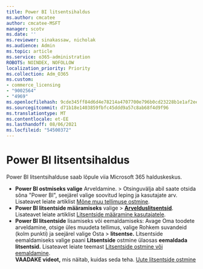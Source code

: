 ```yaml
---
title: Power BI litsentsihaldus
ms.author: cmcatee
author: cmcatee-MSFT
manager: scotv
ms.date: ''
ms.reviewer: sinakassaw, nicholak
ms.audience: Admin
ms.topic: article
ms.service: o365-administration
ROBOTS: NOINDEX, NOFOLLOW
localization_priority: Priority
ms.collection: Adm_O365
ms.custom:
- commerce_licensing
- "9002564"
- "4969"
ms.openlocfilehash: 9cde345ff84d6d4e78214a4707700e796b0cd23228b1e1af2ee315ffd88b4fc6
ms.sourcegitcommit: d71b18e1403859fbfc45ddd9a57c8ab68f4d9f96
ms.translationtype: MT
ms.contentlocale: et-EE
ms.lasthandoff: 08/06/2021
ms.locfileid: "54500372"
---
```

# <a name="power-bi-license-management"></a>Power BI litsentsihaldus

Power BI litsentsihalduse saab lõpule viia Microsoft 365 halduskeskus.

- **Power BI ostmiseks valige** Arveldamine.  \> **[](https://go.microsoft.com/fwlink/p/?linkid=868433)** Otsinguvälja abil saate otsida sõna "Power BI", seejärel valige soovitud leping ja kasutajate arv. Lisateavet leiate artiklist [Mõne muu tellimuse ostmine](/microsoft-365/commerce/try-or-buy-microsoft-365#buy-a-different-subscription).
- **Power BI litsentside määramiseks** valige   >  **[Arvelduslitsentsid](https://go.microsoft.com/fwlink/p/?linkid=842264)**. Lisateavet leiate artiklist [Litsentside määramine kasutajatele](/microsoft-365/admin/manage/assign-licenses-to-users).
- **Power BI litsentside** lisamiseks või eemaldamiseks: Avage Oma toodete arveldamine, otsige üles muudeta tellimus, valige Rohkem suvandeid (kolm punkti) ja seejärel valige Osta  >  **[](https://go.microsoft.com/fwlink/p/?linkid=842054)** **litsentse.**  Litsentside eemaldamiseks valige paani **Litsentside** ostmine ülaosas **eemaldada litsentsid.** Lisateavet leiate teemast [Litsentside ostmine või eemaldamine](/microsoft-365/commerce/licenses/buy-licenses).\
**VAADAKE videot,** mis näitab, kuidas seda teha. [Uute litsentside ostmine](https://go.microsoft.com/fwlink/p/?linkid=2154857)